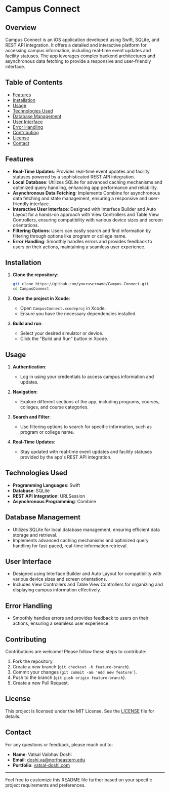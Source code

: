 # Campus Connect

## Overview

Campus Connect is an iOS application developed using Swift, SQLite, and REST API integration. It offers a detailed and interactive platform for accessing campus information, including real-time event updates and facility statuses. The app leverages complex backend architectures and asynchronous data fetching to provide a responsive and user-friendly interface.

## Table of Contents
- [Features](#features)
- [Installation](#installation)
- [Usage](#usage)
- [Technologies Used](#technologies-used)
- [Database Management](#database-management)
- [User Interface](#user-interface)
- [Error Handling](#error-handling)
- [Contributing](#contributing)
- [License](#license)
- [Contact](#contact)

## Features
- **Real-Time Updates**: Provides real-time event updates and facility statuses powered by a sophisticated REST API integration.
- **Local Database**: Utilizes SQLite for advanced caching mechanisms and optimized query handling, enhancing app performance and reliability.
- **Asynchronous Data Fetching**: Implements Combine for asynchronous data fetching and state management, ensuring a responsive and user-friendly interface.
- **Interactive User Interface**: Designed with Interface Builder and Auto Layout for a hands-on approach with View Controllers and Table View Controllers, ensuring compatibility with various device sizes and screen orientations.
- **Filtering Options**: Users can easily search and find information by filtering through options like program or college name.
- **Error Handling**: Smoothly handles errors and provides feedback to users on their actions, maintaining a seamless user experience.

## Installation
1. **Clone the repository**:
   ```bash
   git clone https://github.com/yourusername/Campus-Connect.git
   cd CampusConnect
   ```

2. **Open the project in Xcode**:
   - Open `CampusConnect.xcodeproj` in Xcode.
   - Ensure you have the necessary dependencies installed.

3. **Build and run**:
   - Select your desired simulator or device.
   - Click the "Build and Run" button in Xcode.

## Usage
1. **Authentication**:
   - Log in using your credentials to access campus information and updates.

2. **Navigation**:
   - Explore different sections of the app, including programs, courses, colleges, and course categories.

3. **Search and Filter**:
   - Use filtering options to search for specific information, such as program or college name.

4. **Real-Time Updates**:
   - Stay updated with real-time event updates and facility statuses provided by the app's REST API integration.

## Technologies Used
- **Programming Languages**: Swift
- **Database**: SQLite
- **REST API Integration**: URLSession
- **Asynchronous Programming**: Combine

## Database Management
- Utilizes SQLite for local database management, ensuring efficient data storage and retrieval.
- Implements advanced caching mechanisms and optimized query handling for fast-paced, real-time information retrieval.

## User Interface
- Designed using Interface Builder and Auto Layout for compatibility with various device sizes and screen orientations.
- Includes View Controllers and Table View Controllers for organizing and displaying campus information effectively.

## Error Handling
- Smoothly handles errors and provides feedback to users on their actions, ensuring a seamless user experience.

## Contributing
Contributions are welcome! Please follow these steps to contribute:

1. Fork the repository.
2. Create a new branch (`git checkout -b feature-branch`).
3. Commit your changes (`git commit -am 'Add new feature'`).
4. Push to the branch (`git push origin feature-branch`).
5. Create a new Pull Request.

## License
This project is licensed under the MIT License. See the [LICENSE](LICENSE) file for details.

## Contact
For any questions or feedback, please reach out to:

- **Name**: Vatsal Vaibhav Doshi
- **Email**: doshi.va@northeastern.edu
- **Portfolio**: [vatsal-doshi.com](https://vatsal-doshi.com/)

---

Feel free to customize this README file further based on your specific project requirements and preferences.
